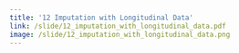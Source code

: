 ```yaml
---
title: '12 Imputation with Longitudinal Data'
link: /slide/12_imputation_with_longitudinal_data.pdf
image: /slide/12_imputation_with_longitudinal_data.png
---
```


